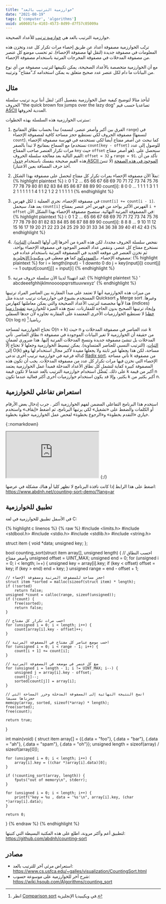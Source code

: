 ```yaml
---
title: "خوارزمية الترتيب بالعد"
date: "2021-08-19"
tags: ['computer', 'algorithms']
uuid: a60601fa-4103-4573-8d99-d7f57c05009a
---
```


خوارزمية الترتيب بالعد هي [خوازمية ترتيب](https://ar.wikipedia.org/wiki/%D8%AE%D9%88%D8%A7%D8%B1%D8%B2%D9%85%D9%8A%D8%A9_%D8%AA%D8%B1%D8%AA%D9%8A%D8%A8)
للأعداد الصحيحة.

ترتّب الخوارزمية مصفوفة أعداد عن طريق إحصاء مرات تكرار كل عدد وتخزن هذه المعلومات
في مصفوفة جديدة (لنقل لها مصفوفة الإحصاء). ثم تحسب موضع كل عنصر
من مصفوفة المدخلات في مصفوفة المخرجات المرتبة باستخدام مصفوفة الإحصاء.

مع أن الخوارزمية متخصصة بالأعداد الصحيحة، يمكن تكييفها لترتيب مصفوفة من أي نوع من البيانات
ما دام لكل عنصر عدد صحيح متعلق به يمكن استخدامه كـ"مفتاح" وترتيبه.

## مثال

لنأخذ مثالا لتوضيح كيفية عمل الخوارزمية بتفصيل أكثر:
لنقل أننا نريد ترتيب سلسلة الحروف "the quick brown fox jumps over the lazy dog"
تصاعديا حسب قيم [ASCII](https://ar.wikipedia.org/wiki/%D8%A3%D8%B3%D9%83%D9%8A) العددية لحروفها.

سترتب الخوارزمية هذه السلسلة بهذه الخطوات:

1) نبدأ بحساب نطاق المفاتيح (الفرق بين أكبر وأصغر عنصر، لنسمه `range`) في مصفوفة الحروف لكي نستطيع
  حجز مساحة كافية لمصفوفة الإحصاء (لنسمها `count`). كما نبحث عن أصغر مفتاح أيضا لكي نستخدمه في فهرسة
  مصفوفة الإحصاء مع السماح بمفاتيح لا تبدأ بالصفر (نستخدم `count[key - offset]`
  للوصول إلى عدد مرات تكرار العنصر صاحب المفتاح `key` حيث `offset` هو أصغر مفتاح).
  سنحصل على القيم التالية بعد معالجة سلسلة الحروف: `offset = 32` و `range = 91`.
  تأكد من أن هذه القيم صحيحة بنفسك باستخدام [جدول ASCII الموجود في هذه الصفحة](https://ar.wikipedia.org/wiki/%D8%A3%D8%B3%D9%83%D9%8A#%D9%82%D8%A7%D8%A6%D9%85%D8%A9_%D8%A7%D9%84%D8%B1%D9%85%D9%88%D8%B2)
  (لا تنسَ أخذ حرف المسافة بعين الاعتبار).

2) نملأ الآن مصفوفة الإحصاء بمرات تكرار كل مفتاح لنحصل على مصفوفة بهذا الشكل:
{% highlight plaintext %}
i:        0 1 2 ...  65  66  67  68  69  70  71  72  73  74  75  76  77  78  79  80  81  82  83  84  85  86  87  88  89  90
count[i]: 8 0 0 ...   1   1   1   1   3   1   1   2   1   1   1   1   1   1   4   1   1   2   1   2   2   1   1   1   1   1
{% endhighlight %}

3) لكل فهرس `i` في مصفوفة الإحصاء، نجري العملية `count[i] += count[i - 1]`.
  بعد هذا، سيحمل `count[i]` الفهرس الأكبر بواحد من فهرس آخر عنصر بمفتاح `i + offset`
  في المصفوفة المرتبة النهائية. ستصبح مصفوفة الإحصاء بهذا الشكل الآن:
{% highlight plaintext %}
i:        0 1 2 ...  65  66  67  68  69  70  71  72  73  74  75  76  77  78  79  80  81  82  83  84  85  86  87  88  89  90
count[i]: 8 8 8 ...   9  10  11  12  15  16  17  19  20  21  22  23  24  25  29  30  31  33  34  36  38  39  40  41  42  43
{% endhighlight %}

4) نفحص سلسلة الحروف مجددا، لكن هذه المرة من آخرها إلى أولها (لضمان [الثبات](https://ar.wikipedia.org/wiki/%D8%AE%D9%88%D8%A7%D8%B1%D8%B2%D9%85%D9%8A%D8%A9_%D8%AA%D8%B1%D8%AA%D9%8A%D8%A8#%D9%85%D9%85%D9%8A%D8%B2_%D8%A7%D9%84%D8%AB%D8%A8%D8%A7%D8%AA)).
  نستخرج مفتاح كل عنصر، وننقص عداد العنصر الموجود في مصفوفة الإحصاء بواحد،
  ثم نخزن العنصر في موقعه الجديد في المصفوفة المرتبة باستخدام عداده في مصفوفة الإحصاء.
  بـ[السودوكود](https://ar.wikipedia.org/wiki/%D8%B3%D9%88%D8%AF%D9%88%D9%83%D9%88%D8%AF) كما هو معطى في [ويكيبديا الإنجليزية](https://en.wikipedia.org/wiki/Counting_sort#Pseudocode):
{% highlight plaintext %}
for i = length(input) - 1 downto 0 do
    j = key(input[i])
    count[j] -= 1
    output[count[j]] = input[i]
{% endhighlight %}

5) لقد انتهينا! لدينا الآن سلسلة حروف مرتبة:
{% highlight plaintext %}
'        abcdeeefghhijklmnoooopqrrsttuuvwxyz'
{% endhighlight %}

من ميزات هذه الخوارزمية أنها لا تعتمد على مبدأ المقارنة بين العناصر المراد ترتيبها المستخدم
بشيوع في خوارزميات ترتيب عديدة مثل Quicksort و Merge sort وغيرها.
هذا لأنها مخصصة لترتيب الأعداد الصحيحة والتي يمكن معاملتها كفهارس (indices)
وإيجاد ترتيبها الصحيح بدون الحاجة للمقارنات. تمنح هذه الميزة للخوارزمية
[تعقيدا زمنيا خطيا](https://ar.wikipedia.org/wiki/%D8%AA%D8%B9%D9%82%D9%8A%D8%AF_%D8%A7%D9%84%D9%88%D9%82%D8%AA#%D8%A7%D9%84%D9%88%D9%82%D8%AA_%D8%A7%D9%84%D8%AE%D8%B7%D9%8A)
لا تستطيع الخوارزميات الأخرى المعتمدة على المقارنة تجاوزه لأن حدها السفلي O(n log n) رياضيا.[^1]

تحتاج الخوارزمية لمساحة O(n + k) حيث n عدد العناصر في مصفوفة المدخلات و k نطاق العناصر.
تأتي n من حقيقة أن الخوارزمية لا تغير البيانات الموجودة في مصفوفة المدخلات بل تنشئ مصفوفة جديدة وتنسخ المدخلات المرتبة إليها.
هذا ضروري لضمان [الثبات](https://ar.wikipedia.org/wiki/%D8%AE%D9%88%D8%A7%D8%B1%D8%B2%D9%85%D9%8A%D8%A9_%D8%AA%D8%B1%D8%AA%D9%8A%D8%A8#%D9%85%D9%85%D9%8A%D8%B2_%D8%A7%D9%84%D8%AB%D8%A8%D8%A7%D8%AA)،
(الترتيب النسبي للعناصر المتساوية). يمكن تبسيط الخوارزمية وجعلها لا تحتاج إلّا إلى O(k) مساحة،
لكن هذا يجعلها غير ثابتة ولا يجعلها مفيدة لأكبر مجال استخدام لها وهو كدالة فرعية في خوارزمية ترتيب
أخرى تدعى [Radix sort](https://en.wikipedia.org/wiki/Radix_sort).
تأتي مساحة k من مصفوفة الإحصاء التي نخزن فيها مرات تكرار كل عدد من مصفوفة المدخلات.
يجب أن تكون هذه المصفوفة كبيرة كفاية لتشمل كل نطاق الأعداد المدخلة فمبدأ عمل الخوارزمية
يعتمد على ذلك. يُفضَّل استخدام خوارزمية الترتيب بالعد عندما لا تكون قيمة k أكبر من قيمة n بكثير، وإلا قد
يكون استخدام خوارزميات أخرى أكثر فعالية عندما تكون k أكبر بكثير من n.

## استعراض تفاعلي للخوارزمية

استخدم هذا البرنامج التفاعلي المضمن لفهم الخوارزمية أكثر . جرب إدخال بعض الأرقام أو الكلمات والضغط على «تشغيل»
لكي يرتبها البرنامج، ثم اضغط «إيقاف» واستخدم خياري «التقدم بخطوة» و«الرجوع بخطوة» لفحص عمل الخوارزمية خطوة بخطوة.

{::nomarkdown}
<iframe src="https://www.abdnh.net/counting-sort-demo/?lang=ar" allow="fullscreen"></iframe>
{:/}

اضغط على هذا الرابط إذا كانت نافذة البرنامج لا تظهر كليا أو هناك مشكلة في عرضها: <https://www.abdnh.net/counting-sort-demo/?lang=ar>

## تطبيق للخوارزمية

في الأسفل تطبيق للخوارزمية في لغة C:

{% highlight c linenos %}
{% raw %}
#include <limits.h>
#include <stdbool.h>
#include <stdio.h>
#include <stdlib.h>
#include <string.h>

struct item {
    void *data;
    unsigned key;
};

bool counting_sort(struct item array[], unsigned length) {
    // احسب النطاق وأصغر مفتاح
    unsigned offset = UINT_MAX;
    unsigned end = 0;
    for (unsigned i = 0; i < length; i++) {
        unsigned key = array[i].key;
        if (key < offset)
            offset = key;
        if (key > end)
            end = key;
    }
    unsigned range = end - offset + 1;

    // احجز مساحة للمصفوفة المرتبة ومصفوفة الإحصاء
    struct item *sorted = malloc(sizeof(struct item) * length);
    if (!sorted)
        return false;
    unsigned *count = calloc(range, sizeof(unsigned));
    if (!count) {
        free(sorted);
        return false;
    }

    // احسب مرات تكرار كل مفتاح
    for (unsigned i = 0; i < length; i++) {
        count[array[i].key - offset]++;
    }

    // احسب موضع عناصر كل مفتاح في المصفوفة المرتبة
    for (unsigned i = 0; i < range - 1; i++) {
        count[i + 1] += count[i];
    }

    // ضع كل عنصر في موضعه في المصفوفة المرتبة
    for (unsigned i = length - 1; i != UINT_MAX; i--) {
        unsigned j = array[i].key - offset;
        count[j]--;
        sorted[count[j]] = array[i];
    }

    // انسخ النتيجة النهائية إلى المصفوفة المدخلة وحرر المساحة التي حجزناها مسبقا
    memcpy(array, sorted, sizeof(*array) * length);
    free(sorted);
    free(count);

    return true;
}

int main(void) {
    struct item array[] = {{.data = "foo"},
                           {.data = "bar"},
                           {.data = "ah"},
                           {.data = "spam"},
                           {.data = "oh"}};
    unsigned length = sizeof(array) / sizeof(array[0]);

    for (unsigned i = 0; i < length; i++) {
        array[i].key = ((char *)array[i].data)[0];
    }

    if (!counting_sort(array, length)) {
        fputs("out of memory\n", stderr);
    }

    for (unsigned i = 0; i < length; i++) {
        printf("key = %u , data = '%s'\n", array[i].key, (char *)array[i].data);
    }

    return 0;
}
{% endraw %}
{% endhighlight %}

لتطبيق أعم وأكثر مرونة، اطلع على هذه المكتبة البسيطة التي كتبتها: <https://github.com/abdnh/counting-sort>

## مصادر

- استعراض مرئي آخر للترتيب بالعد: <https://www.cs.usfca.edu/~galles/visualization/CountingSort.html>
- شرح آخر للخوارزمية على موسوعة حسوب: <https://wiki.hsoub.com/Algorithms/counting_sort>

[^1]: انظر [Comparison sort](https://en.wikipedia.org/wiki/Comparison_sort#Performance_limits_and_advantages_of_different_sorting_techniques) في ويكيبيديا الإنجليزية.
